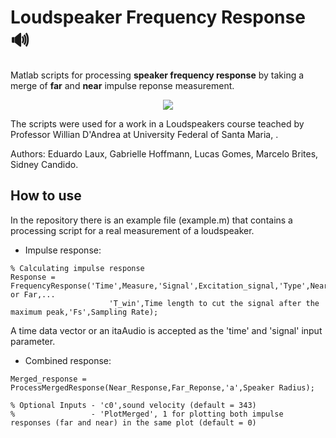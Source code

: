 # Loudspeaker Frequency Response 🔊


Matlab scripts for processing **speaker frequency response** by taking a merge of **far** and **near** impulse reponse measurement.



<p align="center">
  <img src="https://github.com/gomeslucasm/Speaker-Frequency-Response/blob/master/image1.png">
</p>

The scripts were used for a work in a Loudspeakers course teached by Professor Willian D'Andrea at University Federal of Santa Maria,  .

Authors: Eduardo Laux, Gabrielle Hoffmann, Lucas Gomes, Marcelo Brites, Sidney Candido.

## How to use

In the repository there is an example file (example.m) that contains a processing script for a real measurement of a loudspeaker.

- Impulse response:

```
% Calculating impulse response 
Response = FrequencyResponse('Time',Measure,'Signal',Excitation_signal,'Type',Near or Far,...
                      'T_win',Time length to cut the signal after the maximum peak,'Fs',Sampling Rate);

```

A time data vector or an itaAudio is accepted as the 'time' and 'signal' input parameter.

- Combined response:

```
Merged_response = ProcessMergedResponse(Near_Response,Far_Reponse,'a',Speaker Radius);

% Optional Inputs - 'c0',sound velocity (default = 343)
%                 - 'PlotMerged', 1 for plotting both impulse responses (far and near) in the same plot (default = 0)
```



